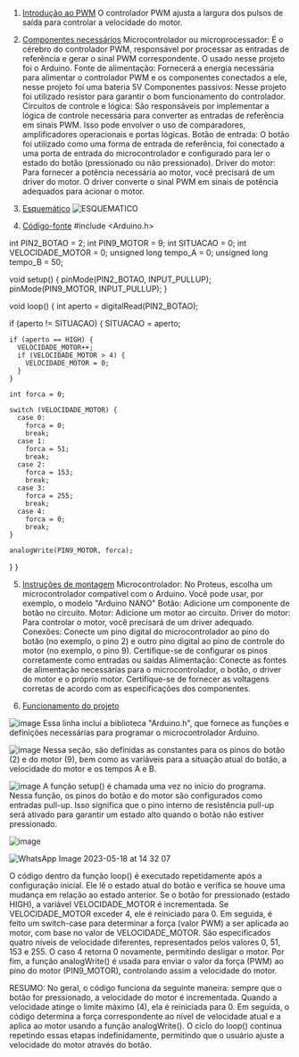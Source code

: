 1. [Introdução ao PWM](#introdução-ao-pwm)
O controlador PWM ajusta a largura dos pulsos de saída para controlar a velocidade do motor.

2. [Componentes necessários](#componentes-necessários)
Microcontrolador ou microprocessador: É o cérebro do controlador PWM, responsável por processar as entradas de referência e gerar o sinal PWM correspondente. O usado nesse projeto foi o Arduino.
Fonte de alimentação: Fornecerá a energia necessária para alimentar o controlador PWM e os componentes conectados a ele, nesse projeto foi uma bateria 5V
Componentes passivos: Nesse projeto foi utilizado resistor para garantir o bom funcionamento do controlador.
Circuitos de controle e lógica: São responsáveis por implementar a lógica de controle necessária para converter as entradas de referência em sinais PWM. Isso pode envolver o uso de comparadores, amplificadores operacionais e portas lógicas.
Botão de entrada: O botão foi  utilizado como uma forma de entrada de referência, foi  conectado a uma porta de entrada do microcontrolador e configurado para ler o estado do botão (pressionado ou não pressionado).
Driver do motor: Para fornecer a potência necessária ao motor, você precisará de um driver do motor. O driver converte o sinal PWM em sinais de potência adequados para acionar o motor. 

3. [Esquemático](#esquemático)
![ESQUEMATICO](https://github.com/gasparzds/-ArduinoController_PauloGaspar/assets/61299557/6b4e7a8b-aca4-4c03-bc0d-71a33da2e595)


4. [Código-fonte](#código-fonte)
#include <Arduino.h>

int PIN2_BOTAO = 2; int PIN9_MOTOR = 9; int SITUACAO = 0; int VELOCIDADE_MOTOR = 0;
unsigned long tempo_A = 0; 
unsigned long tempo_B = 50;


void setup() { pinMode(PIN2_BOTAO, INPUT_PULLUP);
               pinMode(PIN9_MOTOR, INPUT_PULLUP); }

void loop() {
  int aperto = digitalRead(PIN2_BOTAO);

  if (aperto != SITUACAO) {
    SITUACAO = aperto;

    if (aperto == HIGH) {
      VELOCIDADE_MOTOR++;
      if (VELOCIDADE_MOTOR > 4) {
        VELOCIDADE_MOTOR = 0;
      }
    }

    int forca = 0;

    switch (VELOCIDADE_MOTOR) {
      case 0:
        forca = 0;  
        break;
      case 1:
        forca = 51;  
        break;
      case 2:
        forca = 153;  
        break;
      case 3:
        forca = 255; 
        break;
      case 4:
        forca = 0;  
        break;
    }

    analogWrite(PIN9_MOTOR, forca);
  }
}


5. [Instruções de montagem](#instruções-de-montagem)
Microcontrolador: No Proteus, escolha um microcontrolador compatível com o Arduino. Você pode usar, por exemplo, o modelo "Arduino NANO"
Botão: Adicione um componente de botão no circuito. 
Motor: Adicione um motor ao circuito. 
Driver do motor: Para controlar o motor, você precisará de um driver adequado.
Conexões: Conecte um pino digital do microcontrolador ao pino do botão (no exemplo, o pino 2) e outro pino digital ao pino de controle do motor (no exemplo, o pino 9). Certifique-se de configurar os pinos corretamente como entradas ou saídas
Alimentação: Conecte as fontes de alimentação necessárias para o microcontrolador, o botão, o driver do motor e o próprio motor. Certifique-se de fornecer as voltagens corretas de acordo com as especificações dos componentes.


6. [Funcionamento do projeto](#funcionamento-do-projeto)

![image](https://github.com/gasparzds/-ArduinoController_PauloGaspar/assets/61299557/65a6a4c8-a564-4021-bc3e-ea43df90f4ad)
Essa linha inclui a biblioteca "Arduino.h", que fornece as funções e definições necessárias para programar o microcontrolador Arduino.

![image](https://github.com/gasparzds/-ArduinoController_PauloGaspar/assets/61299557/a8d1d1d5-d2da-4dd3-ba58-50fcabdcf08c)
Nessa seção, são definidas as constantes para os pinos do botão (2) e do motor (9), bem como as variáveis para a situação atual do botão, a velocidade do motor e os tempos A e B.

![image](https://github.com/gasparzds/-ArduinoController_PauloGaspar/assets/61299557/2225550a-bda0-485f-b148-ff499e492345)
A função setup() é chamada uma vez no início do programa. Nessa função, os pinos do botão e do motor são configurados como entradas pull-up. Isso significa que o pino interno de resistência pull-up será ativado para garantir um estado alto quando o botão não estiver pressionado.

![image](https://github.com/gasparzds/-ArduinoController_PauloGaspar/assets/61299557/cd49b139-219b-4997-ab54-6427b3a5d5cf)


![WhatsApp Image 2023-05-18 at 14 32 07](https://github.com/gasparzds/-ArduinoController_PauloGaspar/assets/61299557/f68924fc-7a3b-4f6f-a8ce-b0bbb69f7f24)


O código dentro da função loop() é executado repetidamente após a configuração inicial. Ele lê o estado atual do botão e verifica se houve uma mudança em relação ao estado anterior. Se o botão for pressionado (estado HIGH), a variável VELOCIDADE_MOTOR é incrementada. Se VELOCIDADE_MOTOR exceder 4, ele é reiniciado para 0. Em seguida, é feito um switch-case para determinar a força (valor PWM) a ser aplicada ao motor, com base no valor de VELOCIDADE_MOTOR. São especificados quatro níveis de velocidade diferentes, representados pelos valores 0, 51, 153 e 255. O caso 4 retorna 0 novamente, permitindo desligar o motor. Por fim, a função analogWrite() é usada para enviar o valor da força (PWM) ao pino do motor (PIN9_MOTOR), controlando assim a velocidade do motor.

RESUMO: No geral, o código funciona da seguinte maneira: sempre que o botão for pressionado, a velocidade do motor é incrementada. Quando a velocidade atinge o limite máximo (4), ela é reiniciada para 0. Em seguida, o código determina a força correspondente ao nível de velocidade atual e a aplica ao motor usando a função analogWrite(). O ciclo do loop() continua repetindo essas etapas indefinidamente, permitindo que o usuário ajuste a velocidade do motor através do botão.
